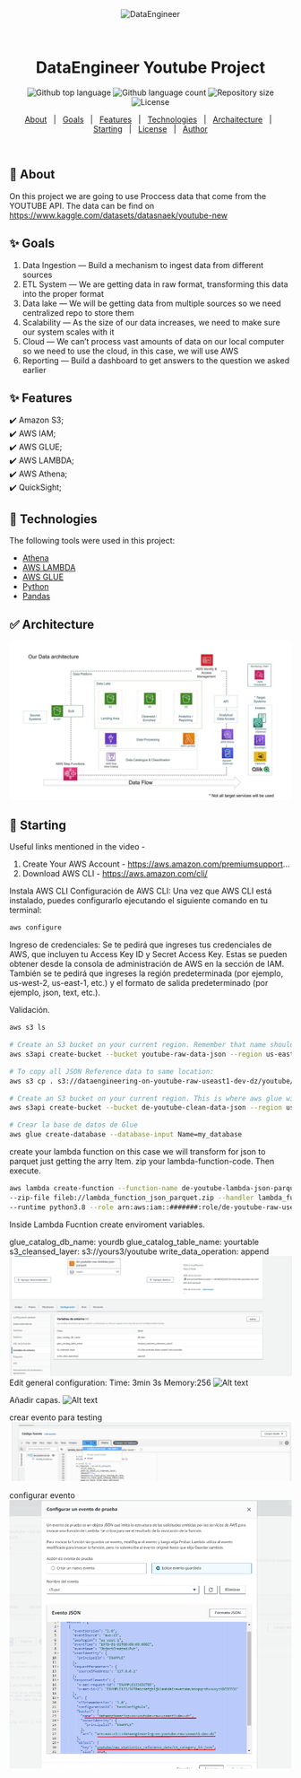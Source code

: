 <div align="center" id="top"> 
  <img src="./.github/app.gif" alt="DataEngineer" />

  &#xa0;

  <!-- <a href="https://dataengineer.netlify.app">Demo</a> -->
</div>

<h1 align="center">DataEngineer Youtube Project</h1>

<p align="center">
  <img alt="Github top language" src="https://img.shields.io/github/languages/top/{{YOUR_GITHUB_USERNAME}}/dataengineer?color=56BEB8">

  <img alt="Github language count" src="https://img.shields.io/github/languages/count/{{YOUR_GITHUB_USERNAME}}/dataengineer?color=56BEB8">

  <img alt="Repository size" src="https://img.shields.io/github/repo-size/{{YOUR_GITHUB_USERNAME}}/dataengineer?color=56BEB8">

  <img alt="License" src="https://img.shields.io/github/license/{{YOUR_GITHUB_USERNAME}}/dataengineer?color=56BEB8">

  <!-- <img alt="Github issues" src="https://img.shields.io/github/issues/{{YOUR_GITHUB_USERNAME}}/dataengineer?color=56BEB8" /> -->

  <!-- <img alt="Github forks" src="https://img.shields.io/github/forks/{{YOUR_GITHUB_USERNAME}}/dataengineer?color=56BEB8" /> -->

  <!-- <img alt="Github stars" src="https://img.shields.io/github/stars/{{YOUR_GITHUB_USERNAME}}/dataengineer?color=56BEB8" /> -->
</p>

<!-- Status -->

<!-- <h4 align="center"> 
	🚧  DataEngineer 🚀 Under construction...  🚧
</h4> 

<hr> -->

<p align="center">
  <a href="#dart-about">About</a> &#xa0; | &#xa0; 
  <a href="#sparkles-goals">Goals</a> &#xa0; | &#xa0;
  <a href="#sparkles-features">Features</a> &#xa0; | &#xa0;
  <a href="#rocket-technologies">Technologies</a> &#xa0; | &#xa0;
  <a href="#white_check_mark-requirements">Archaitecture</a> &#xa0; | &#xa0;
  <a href="#checkered_flag-starting">Starting</a> &#xa0; | &#xa0;
  <a href="#memo-license">License</a> &#xa0; | &#xa0;
  <a href="https://github.com/{{YOUR_GITHUB_USERNAME}}" target="_blank">Author</a>
</p>

<br>

## :dart: About ##

On this project we are going to use Proccess data that come from the YOUTUBE API. The data can be find on https://www.kaggle.com/datasets/datasnaek/youtube-new

## :sparkles: Goals ##
1. Data Ingestion — Build a mechanism to ingest data from different sources
2. ETL System — We are getting data in raw format, transforming this data into the proper format
3. Data lake — We will be getting data from multiple sources so we need centralized repo to store them
4. Scalability — As the size of our data increases, we need to make sure our system scales with it
5. Cloud — We can’t process vast amounts of data on our local computer so we need to use the cloud, in this case, we will use AWS
6. Reporting — Build a dashboard to get answers to the question we asked earlier


## :sparkles: Features ##

:heavy_check_mark: Amazon S3;\
:heavy_check_mark: AWS IAM;\
:heavy_check_mark: AWS GLUE;\
:heavy_check_mark: AWS LAMBDA;\
:heavy_check_mark: AWS Athena;\
:heavy_check_mark: QuickSight;


## :rocket: Technologies ##

The following tools were used in this project:

- [Athena](https://aws.amazon.com/athena)
- [AWS LAMBDA](https://aws.amazon.com/es/pm/lambda/?gclid=Cj0KCQiAr8eqBhD3ARIsAIe-buNyrpmuZMwaDYoyFRL8_JOAWqyalTWHd7XUB-oNRm8qg4XQEx_mS0YaAhY-EALw_wcB&trk=c8019b8a-d2f2-4ec8-ac50-7bdc0dbe1996&sc_channel=ps&ef_id=Cj0KCQiAr8eqBhD3ARIsAIe-buNyrpmuZMwaDYoyFRL8_JOAWqyalTWHd7XUB-oNRm8qg4XQEx_mS0YaAhY-EALw_wcB:G:s&s_kwcid=AL!4422!3!651612391322!e!!g!!aws%20lambda!19828205892!147081379877)
- [AWS GLUE](https://aws.amazon.com/glue/)
- [Python](https://www.python.org/)
- [Pandas](https://pandas.pydata.org/)

## :white_check_mark: Architecture ##

![Architecture](https://github.com/DuvanEZ/data-youtube-end-to-end/blob/master/architecture.jpeg)



## :checkered_flag: Starting ##

Useful links mentioned in the video - 
1. Create Your AWS Account - https://aws.amazon.com/premiumsupport...
2. Download AWS CLI - https://aws.amazon.com/cli/

 Instala AWS CLI
Configuración de AWS CLI: Una vez que AWS CLI está instalado, puedes configurarlo ejecutando el siguiente comando en tu terminal:

```bash
aws configure
```
Ingreso de credenciales: Se te pedirá que ingreses tus credenciales de AWS, que incluyen tu Access Key ID y Secret Access Key. Estas se pueden obtener desde la consola de administración de AWS en la sección de IAM. También se te pedirá que ingreses la región predeterminada (por ejemplo, us-west-2, us-east-1, etc.) y el formato de salida predeterminado (por ejemplo, json, text, etc.).

Validación.
```bash
aws s3 ls
```

```bash
# Create an S3 bucket on your current region. Remember that name should be rame unique.
aws s3api create-bucket --bucket youtube-raw-data-json --region us-east-1 --create-bucket-configuration LocationConstraint=us-east-1
```
```bash
# To copy all JSON Reference data to same location:
aws s3 cp . s3://dataengineering-on-youtube-raw-useast1-dev-dz/youtube/raw_statistics_reference_data/ --recursive --exclude "*" --include "*.json"
```
```bash
# Create an S3 bucket on your current region. This is where aws glue will save the data after the ETL procces.
aws s3api create-bucket --bucket de-youtube-clean-data-json --region us-east-1
```
```bash
# Crear la base de datos de Glue
aws glue create-database --database-input Name=my_database
```
create your lambda function on this case we will transform for json to parquet just getting the arry 
Item.
zip your lambda-function-code. 
Then execute.

```bash
aws lambda create-function --function-name de-youtube-lambda-json-parquet \
--zip-file fileb://lambda_function_json_parquet.zip --handler lambda_function.lambda_handler \
--runtime python3.8 --role arn:aws:iam::#######:role/de-youtube-raw-useast1-lambda-role
```
Inside Lambda Fucntion create enviroment variables.

glue_catalog_db_name:   	yourdb
glue_catalog_table_name:	yourtable
s3_cleansed_layer:      	s3://yours3/youtube
write_data_operation:   	append
![Enviroment](https://github.com/DuvanEZ/data-youtube-end-to-end/blob/master/variables%20de%20entorno.png)
Edit general configuration:
Time: 3min 3s Memory:256
![Alt text](image-1.png)

Añadir capas.
![Alt text](image-3.png)

crear evento para testing
![Alt text](https://github.com/DuvanEZ/data-youtube-end-to-end/blob/master/test%20event.png)

configurar evento
![Alt text](https://github.com/DuvanEZ/data-youtube-end-to-end/blob/master/configurarevento.png)
